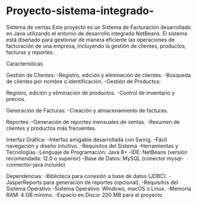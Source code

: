 # Proyecto-sistema-integrado-
Sistema de ventas 
Este proyecto es un Sistema de Facturación desarrollado en Java utilizando el entorno de desarrollo integrado NetBeans. El sistema está diseñado para gestionar de manera eficiente las operaciones de facturación de una empresa, incluyendo la gestión de clientes, productos, facturas y reportes.

Características

Gestión de Clientes:
-Registro, edición y eliminación de clientes.
-Búsqueda de clientes por nombre o identificación.
-Gestión de Productos:

Registro, edición y eliminación de productos.
-Control de inventario y precios.

Generación de Facturas:
-Creación y almacenamiento de facturas.


Reportes:
-Generación de reportes mensuales de ventas.
-Resumen de clientes y productos más frecuentes.

Interfaz Gráfica:
-Interfaz amigable desarrollada con Swing.
-Fácil navegación y diseño intuitivo.
-Requisitos del Sistema
-Herramientas y Tecnologías
-Lenguaje de Programación: Java 8+
-IDE: NetBeans (versión recomendada: 12.0 o superior)
-Base de Datos: MySQL (conector mysql-connector-java incluido)

Dependencias:
-Biblioteca para conexión a base de datos (JDBC).
-JasperReports para generación de reportes (opcional).
-Requisitos del Sistema Operativo
-Sistema Operativo: Windows, macOS o Linux.
-Memoria RAM: 4 GB mínimo.
-Espacio en Disco: 200 MB para el proyecto
